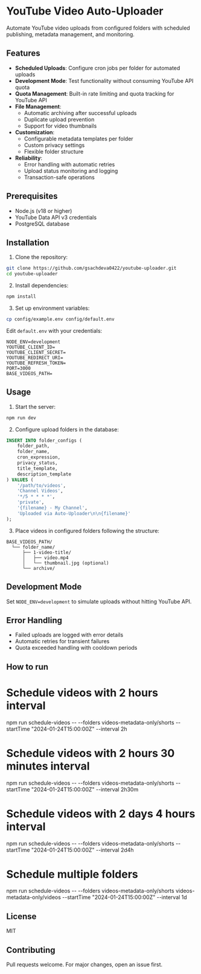 # YouTube Video Auto-Uploader

Automate YouTube video uploads from configured folders with scheduled publishing, metadata management, and monitoring.

## Features

- **Scheduled Uploads**: Configure cron jobs per folder for automated uploads
- **Development Mode**: Test functionality without consuming YouTube API quota
- **Quota Management**: Built-in rate limiting and quota tracking for YouTube API
- **File Management**:
  - Automatic archiving after successful uploads
  - Duplicate upload prevention
  - Support for video thumbnails
- **Customization**:
  - Configurable metadata templates per folder
  - Custom privacy settings
  - Flexible folder structure
- **Reliability**:
  - Error handling with automatic retries
  - Upload status monitoring and logging
  - Transaction-safe operations

## Prerequisites

- Node.js (v18 or higher)
- YouTube Data API v3 credentials
- PostgreSQL database

## Installation

1. Clone the repository:

```bash
git clone https://github.com/gsachdeva0422/youtube-uploader.git
cd youtube-uploader
```

2. Install dependencies:

```bash
npm install
```

3. Set up environment variables:

```bash
cp config/example.env config/default.env
```

Edit `default.env` with your credentials:

```env
NODE_ENV=development
YOUTUBE_CLIENT_ID=
YOUTUBE_CLIENT_SECRET=
YOUTUBE_REDIRECT_URI=
YOUTUBE_REFRESH_TOKEN=
PORT=3000
BASE_VIDEOS_PATH=
```

## Usage

1. Start the server:

```bash
npm run dev
```

2. Configure upload folders in the database:

```sql
INSERT INTO folder_configs (
    folder_path,
    folder_name,
    cron_expression,
    privacy_status,
    title_template,
    description_template
) VALUES (
    '/path/to/videos',
    'Channel Videos',
    '*/5 * * * *',
    'private',
    '{filename} - My Channel',
    'Uploaded via Auto-Uploader\n\n{filename}'
);
```

3. Place videos in configured folders following the structure:

```
BASE_VIDEOS_PATH/
  └── folder_name/
      ├── 1-video-title/
      │   ├── video.mp4
      │   └── thumbnail.jpg (optional)
      └── archive/
```

## Development Mode

Set `NODE_ENV=development` to simulate uploads without hitting YouTube API.

## Error Handling

- Failed uploads are logged with error details
- Automatic retries for transient failures
- Quota exceeded handling with cooldown periods

## How to run

# Schedule videos with 2 hours interval

npm run schedule-videos -- --folders videos-metadata-only/shorts --startTime "2024-01-24T15:00:00Z" --interval 2h

# Schedule videos with 2 hours 30 minutes interval

npm run schedule-videos -- --folders videos-metadata-only/shorts --startTime "2024-01-24T15:00:00Z" --interval 2h30m

# Schedule videos with 2 days 4 hours interval

npm run schedule-videos -- --folders videos-metadata-only/shorts --startTime "2024-01-24T15:00:00Z" --interval 2d4h

# Schedule multiple folders

npm run schedule-videos -- --folders videos-metadata-only/shorts videos-metadata-only/videos --startTime "2024-01-24T15:00:00Z" --interval 1d

## License

MIT

## Contributing

Pull requests welcome. For major changes, open an issue first.
